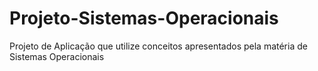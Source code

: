 # Projeto-Sistemas-Operacionais
Projeto de Aplicação que utilize conceitos apresentados pela matéria de Sistemas Operacionais
